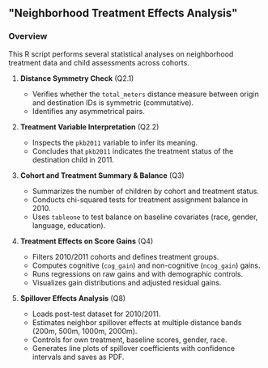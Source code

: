 

## "Neighborhood Treatment Effects Analysis"

### Overview

This R script performs several statistical analyses on neighborhood treatment data and child assessments across cohorts.
1. **Distance Symmetry Check** (Q2.1)

   * Verifies whether the `total_meters` distance measure between origin and destination IDs is symmetric (commutative).
   * Identifies any asymmetrical pairs.

2. **Treatment Variable Interpretation** (Q2.2)

   * Inspects the `pkb2011` variable to infer its meaning.
   * Concludes that `pkb2011` indicates the treatment status of the destination child in 2011.

3. **Cohort and Treatment Summary & Balance** (Q3)

   * Summarizes the number of children by cohort and treatment status.
   * Conducts chi-squared tests for treatment assignment balance in 2010.
   * Uses `tableone` to test balance on baseline covariates (race, gender, language, education).

4. **Treatment Effects on Score Gains** (Q4)

   * Filters 2010/2011 cohorts and defines treatment groups.
   * Computes cognitive (`cog_gain`) and non-cognitive (`ncog_gain`) gains.
   * Runs regressions on raw gains and with demographic controls.
   * Visualizes gain distributions and adjusted residual gains.

5. **Spillover Effects Analysis** (Q8)

   * Loads post-test dataset for 2010/2011.
   * Estimates neighbor spillover effects at multiple distance bands (200m, 500m, 1000m, 2000m).
   * Controls for own treatment, baseline scores, gender, race.
   * Generates line plots of spillover coefficients with confidence intervals and saves as PDF.


